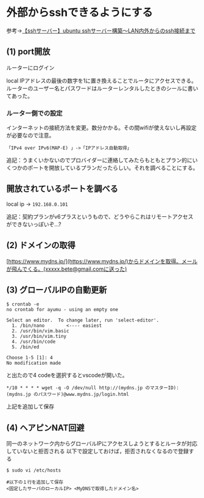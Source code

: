 # 外部からsshできるようにする

参考->[【sshサーバー】ubuntu sshサーバー構築〜LAN内外からのssh接続まで](https://qiita.com/s-inoue-git/items/fdd7aac2996297424a1f#5-lan%E5%A4%96%E3%81%8B%E3%82%89%E3%81%AEssh%E6%8E%A5%E7%B6%9A)

## (1) port開放

ルーターにログイン

local IPアドレスの最後の数字を1に置き換えることでルータにアクセスできる。
ルーターのユーザー名とパスワードはルーターレンタルしたときのシールに書いてあった。

### ルーター側での設定

インターネットの接続方法を変更。数分かかる。その間wifiが使えないし再設定が必要なので注意。

`「IPv4 over IPv6(MAP-E) 」->「IPアドレス自動取得」`

追記：うまくいかないのでプロバイダーに連絡してみたらもともとプラン的にいくつかのポートを開放しているプランだったらしい。それを調べることにする。

## 開放されているポートを調べる

local ip -> `192.168.0.101`

追記：契約プランがv6プラスというもので、どうやらこれはリモートアクセスができないっぽいぞ...?

## (2) ドメインの取得

[https://www.mydns.jp/](https://www.mydns.jp/)からドメインを取得。メールが飛んでくる。(xxxxx.bete@gmail.comに送った)

## (3) グローバルIPの自動更新

```
$ crontab -e
no crontab for ayumu - using an empty one

Select an editor.  To change later, run 'select-editor'.
  1. /bin/nano        <---- easiest
  2. /usr/bin/vim.basic
  3. /usr/bin/vim.tiny
  4. /usr/bin/code
  5. /bin/ed

Choose 1-5 [1]: 4
No modification made
```

と出たので4 codeを選択するとvscodeが開いた。

`*/10 * * * * wget -q -O /dev/null http://(mydns.jp のマスターID):(mydns.jp のパスワード)@www.mydns.jp/login.html`

上記を追加して保存

## (4) ヘアピンNAT回避

同一のネットワーク内からグローバルIPにアクセスしようとするとルータが対応していないと拒否される
以下で設定しておけば，拒否されなくなるので登録する

```
$ sudo vi /etc/hosts
```

```
#以下の１行を追加して保存
<固定したサーバのローカルIP> <MyDNSで取得したドメイン名>
```